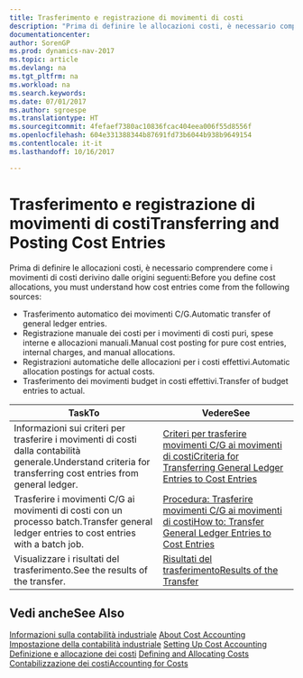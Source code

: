 ```yaml
---
title: Trasferimento e registrazione di movimenti di costi
description: "Prima di definire le allocazioni costi, è necessario comprendere da dove derivano i movimenti di costo."
documentationcenter: 
author: SorenGP
ms.prod: dynamics-nav-2017
ms.topic: article
ms.devlang: na
ms.tgt_pltfrm: na
ms.workload: na
ms.search.keywords: 
ms.date: 07/01/2017
ms.author: sgroespe
ms.translationtype: HT
ms.sourcegitcommit: 4fefaef7380ac10836fcac404eea006f55d8556f
ms.openlocfilehash: 604e331388344b87691fd73b6044b938b9649154
ms.contentlocale: it-it
ms.lasthandoff: 10/16/2017

---
```

# <a name="transferring-and-posting-cost-entries"></a><span data-ttu-id="750ff-103">Trasferimento e registrazione di movimenti di costi</span><span class="sxs-lookup"><span data-stu-id="750ff-103">Transferring and Posting Cost Entries</span></span>
<span data-ttu-id="750ff-104">Prima di definire le allocazioni costi, è necessario comprendere come i movimenti di costi derivino dalle origini seguenti:</span><span class="sxs-lookup"><span data-stu-id="750ff-104">Before you define cost allocations, you must understand how cost entries come from the following sources:</span></span>  

-   <span data-ttu-id="750ff-105">Trasferimento automatico dei movimenti C/G.</span><span class="sxs-lookup"><span data-stu-id="750ff-105">Automatic transfer of general ledger entries.</span></span>  
-   <span data-ttu-id="750ff-106">Registrazione manuale dei costi per i movimenti di costi puri, spese interne e allocazioni manuali.</span><span class="sxs-lookup"><span data-stu-id="750ff-106">Manual cost posting for pure cost entries, internal charges, and manual allocations.</span></span>  
-   <span data-ttu-id="750ff-107">Registrazioni automatiche delle allocazioni per i costi effettivi.</span><span class="sxs-lookup"><span data-stu-id="750ff-107">Automatic allocation postings for actual costs.</span></span>  
-   <span data-ttu-id="750ff-108">Trasferimento dei movimenti budget in costi effettivi.</span><span class="sxs-lookup"><span data-stu-id="750ff-108">Transfer of budget entries to actual.</span></span>  

|<span data-ttu-id="750ff-109">**Task**</span><span class="sxs-lookup"><span data-stu-id="750ff-109">**To**</span></span>|<span data-ttu-id="750ff-110">**Vedere**</span><span class="sxs-lookup"><span data-stu-id="750ff-110">**See**</span></span>|  
|------------|-------------|  
|<span data-ttu-id="750ff-111">Informazioni sui criteri per trasferire i movimenti di costi dalla contabilità generale.</span><span class="sxs-lookup"><span data-stu-id="750ff-111">Understand criteria for transferring cost entries from general ledger.</span></span>|[<span data-ttu-id="750ff-112">Criteri per trasferire movimenti C/G ai movimenti di costi</span><span class="sxs-lookup"><span data-stu-id="750ff-112">Criteria for Transferring General Ledger Entries to Cost Entries</span></span>](finance-criteria-for-transferring-general-ledger-entries-to-cost-entries.md)|  
|<span data-ttu-id="750ff-113">Trasferire i movimenti C/G ai movimenti di costi con un processo batch.</span><span class="sxs-lookup"><span data-stu-id="750ff-113">Transfer general ledger entries to cost entries with a batch job.</span></span>|[<span data-ttu-id="750ff-114">Procedura: Trasferire movimenti C/G ai movimenti di costi</span><span class="sxs-lookup"><span data-stu-id="750ff-114">How to: Transfer General Ledger Entries to Cost Entries</span></span>](finance-how-to-transfer-general-ledger-entries-to-cost-entries.md)|  
|<span data-ttu-id="750ff-115">Visualizzare i risultati del trasferimento.</span><span class="sxs-lookup"><span data-stu-id="750ff-115">See the results of the transfer.</span></span>|[<span data-ttu-id="750ff-116">Risultati del trasferimento</span><span class="sxs-lookup"><span data-stu-id="750ff-116">Results of the Transfer</span></span>](finance-results-of-the-transfer.md)|  

## <a name="see-also"></a><span data-ttu-id="750ff-117">Vedi anche</span><span class="sxs-lookup"><span data-stu-id="750ff-117">See Also</span></span>  
 <span data-ttu-id="750ff-118">[Informazioni sulla contabilità industriale](finance-about-cost-accounting.md) </span><span class="sxs-lookup"><span data-stu-id="750ff-118">[About Cost Accounting](finance-about-cost-accounting.md) </span></span>  
 <span data-ttu-id="750ff-119">[Impostazione della contabilità industriale](finance-set-up-cost-accounting.md) </span><span class="sxs-lookup"><span data-stu-id="750ff-119">[Setting Up Cost Accounting](finance-set-up-cost-accounting.md) </span></span>  
 <span data-ttu-id="750ff-120">[Definizione e allocazione dei costi](finance-define-and-allocate-costs.md) </span><span class="sxs-lookup"><span data-stu-id="750ff-120">[Defining and Allocating Costs](finance-define-and-allocate-costs.md) </span></span>  
 [<span data-ttu-id="750ff-121">Contabilizzazione dei costi</span><span class="sxs-lookup"><span data-stu-id="750ff-121">Accounting for Costs</span></span>](finance-manage-cost-accounting.md)

